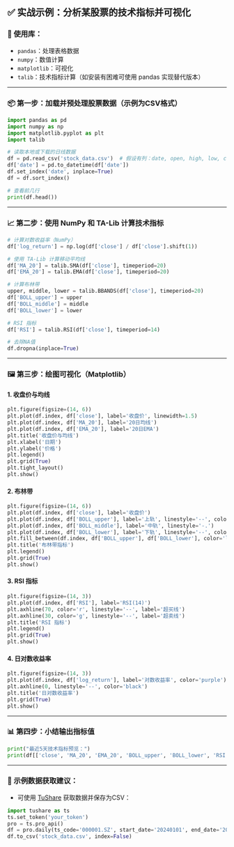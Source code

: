 ## ✅ 实战示例：分析某股票的技术指标并可视化

### 🧰 使用库：

* `pandas`：处理表格数据
* `numpy`：数值计算
* `matplotlib`：可视化
* `talib`：技术指标计算（如安装有困难可使用 pandas 实现替代版本）

---

### 📦 第一步：加载并预处理股票数据（示例为CSV格式）

```python
import pandas as pd
import numpy as np
import matplotlib.pyplot as plt
import talib

# 读取本地或下载的日线数据
df = pd.read_csv('stock_data.csv')  # 假设有列：date, open, high, low, close, volume
df['date'] = pd.to_datetime(df['date'])
df.set_index('date', inplace=True)
df = df.sort_index()

# 查看前几行
print(df.head())
```

---

### 📈 第二步：使用 NumPy 和 TA-Lib 计算技术指标

```python
# 计算对数收益率（NumPy）
df['log_return'] = np.log(df['close'] / df['close'].shift(1))

# 使用 TA-Lib 计算移动平均线
df['MA_20'] = talib.SMA(df['close'], timeperiod=20)
df['EMA_20'] = talib.EMA(df['close'], timeperiod=20)

# 计算布林带
upper, middle, lower = talib.BBANDS(df['close'], timeperiod=20)
df['BOLL_upper'] = upper
df['BOLL_middle'] = middle
df['BOLL_lower'] = lower

# RSI 指标
df['RSI'] = talib.RSI(df['close'], timeperiod=14)

# 去除NA值
df.dropna(inplace=True)
```

---

### 🖼️ 第三步：绘图可视化（Matplotlib）

#### 1. 收盘价与均线

```python
plt.figure(figsize=(14, 6))
plt.plot(df.index, df['close'], label='收盘价', linewidth=1.5)
plt.plot(df.index, df['MA_20'], label='20日均线')
plt.plot(df.index, df['EMA_20'], label='20日EMA')
plt.title('收盘价与均线')
plt.xlabel('日期')
plt.ylabel('价格')
plt.legend()
plt.grid(True)
plt.tight_layout()
plt.show()
```

#### 2. 布林带

```python
plt.figure(figsize=(14, 6))
plt.plot(df.index, df['close'], label='收盘价')
plt.plot(df.index, df['BOLL_upper'], label='上轨', linestyle='--', color='g')
plt.plot(df.index, df['BOLL_middle'], label='中轨', linestyle='-.')
plt.plot(df.index, df['BOLL_lower'], label='下轨', linestyle='--', color='r')
plt.fill_between(df.index, df['BOLL_upper'], df['BOLL_lower'], color='lightgray', alpha=0.3)
plt.title('布林带指标')
plt.legend()
plt.grid(True)
plt.show()
```

#### 3. RSI 指标

```python
plt.figure(figsize=(14, 3))
plt.plot(df.index, df['RSI'], label='RSI(14)')
plt.axhline(70, color='r', linestyle='--', label='超买线')
plt.axhline(30, color='g', linestyle='--', label='超卖线')
plt.title('RSI 指标')
plt.legend()
plt.grid(True)
plt.show()
```

#### 4. 日对数收益率

```python
plt.figure(figsize=(14, 3))
plt.plot(df.index, df['log_return'], label='对数收益率', color='purple')
plt.axhline(0, linestyle='--', color='black')
plt.title('日对数收益率')
plt.grid(True)
plt.show()
```

---

### 📊 第四步：小结输出指标值

```python
print("最近5天技术指标预览：")
print(df[['close', 'MA_20', 'EMA_20', 'BOLL_upper', 'BOLL_lower', 'RSI']].tail())
```

---

### 🧪 示例数据获取建议：

* 可使用 [TuShare](https://tushare.pro/) 获取数据并保存为CSV：

```python
import tushare as ts
ts.set_token('your_token')
pro = ts.pro_api()
df = pro.daily(ts_code='000001.SZ', start_date='20240101', end_date='20240601')
df.to_csv('stock_data.csv', index=False)
```




